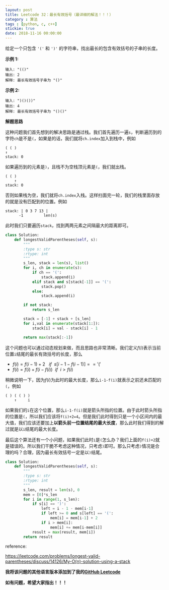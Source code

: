 ```yaml
---
layout: post
title: Leetcode 32：最长有效括号（最详细的解法！！！）
category : 算法
tags : [python, c, c++]
stickie: true
date: 2018-11-16 00:00:00
---
```


给定一个只包含 `'('` 和 `')'` 的字符串，找出最长的包含有效括号的子串的长度。

**示例 1:**

```
输入: "(()"
输出: 2
解释: 最长有效括号子串为 "()"
```

**示例 2:**

```
输入: ")()())"
输出: 4
解释: 最长有效括号子串为 "()()"
```

**解题思路**

这种问题我们首先想到的解决思路是通过栈。我们首先遍历一遍`s`，判断遍历到的字符`ch`是不是`(`，如果是的话，我们就将`ch.index`加入到栈中，例如

```
( ( )
↑
stack: 0
```

如果遍历到的元素是`)`，且栈不为空栈顶元素是`(`，我们就出栈。

```
( ( )
    ↑
stack: 0
```

否则如果栈为空，我们就将`ch.index`入栈。这样扫面完一轮，我们的栈里面存放的就是没有匹配到的位置。例如

```
stack: | 0 3 7 13 |
      -1         len(s)
```

此时我们只要遍历`stack`，找到两两元素之间隔最大的距离即可。

```python
class Solution:
    def longestValidParentheses(self, s):
        """
        :type s: str
        :rtype: int
        """
        s_len, stack = len(s), list()
        for i, ch in enumerate(s):
            if ch == '(':
                stack.append(i)
            elif stack and s[stack[-1]] == '(':
                stack.pop()
            else:
                stack.append(i)

        if not stack:
            return s_len

        stack = [-1] + stack + [s_len]
        for i,val in enumerate(stack[1:]):
            stack[i] = val - stack[i] - 1

        return max(stack[:-1])
```

这个问题也可以通过动态规划来做，而且思路也非常清晰。我们定义$f(i)$表示当前位置`i`结尾的最长有效括号的长度，那么

- $f(i)=f(i-1)+2\ \ \ if \ \ s[i-1-f(i-1)]=='('$
- $f(i)=f(i)+f(i-f(i))\ \ if\  \ i>f(i)$

稍微说明一下，因为$f(i)$为此时的最大长度，那么`i-1-f(i)`就表示之前还未匹配的`(`，例如

```
( ) ( ( ) )
    ↑     i
```

如果我们的`i`在这个位置，那么`i-1-f(i)`就是箭头所指的位置。由于此时箭头所指的位置是`(`，所以我们应该将`f(i)+2=4`。但是我们此时得到只是一个小区间内的最大值，我们应该还要加上**以箭头前一位置结尾的最大长度**，那么此时我们得到的解过就是以`i`结尾的最大长度。

最后这个算法还有一个小问题，如果我们此时`i`是`(`怎么办？我们上面的`f(i)+2`就是错误的。所以我们干脆不考虑这种情况，只考虑`)`即可。那么只考虑`)`情况是合理的吗？合理，因为最长有效括号一定是以`)`结尾。

```python
class Solution:
    def longestValidParentheses(self, s):
        """
        :type s: str
        :rtype: int
        """
        s_len, result = len(s), 0
        mem = [0]*s_len
        for i in range(1, s_len):
            if s[i] == ')':
                left = i - 1 - mem[i-1]
                if left >= 0 and s[left] == '(':
                    mem[i] = mem[i-1] + 2
                if i > mem[i]:
                    mem[i] += mem[i-mem[i]]
            result = max(result, mem[i])
        return result
```

reference:

https://leetcode.com/problems/longest-valid-parentheses/discuss/14126/My-O(n)-solution-using-a-stack

**我将该问题的其他语言版本添加到了我的[GitHub Leetcode](https://github.com/luliyucoordinate/Leetcode)**

**如有问题，希望大家指出！！！**